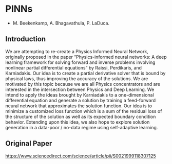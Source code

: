 # PINNs
- M. Beekenkamp, A. Bhagavathula, P. LaDuca.

## Introduction
We are attempting to re-create a Physics Informed Neural Network, originally proposed in the paper “Physics-informed neural networks: A deep learning framework for solving forward and inverse problems involving nonlinear partial differential equations” by Raissi, Perdikaris, and Karniadakis. Our idea is to create a partial derivative solver that is bound by physical laws, thus improving the accuracy of the solutions. We are motivated by this topic because we are all Physics concentrators and are interested in the intersection between Physics and Deep Learning. We intend to apply the ideas brought by Karniadakis to a one-dimensional differential equation and generate a solution by training a feed-forward neural network that approximates the solution function. Our idea is to minimize a customized loss function which is a sum of the residual loss of the structure of the solution as well as its expected boundary condition behavior. Extending upon this idea, we also hope to explore solution generation in a data-poor / no-data regime using self-adaptive learning. 

## Original Paper
https://www.sciencedirect.com/science/article/pii/S0021999118307125 
